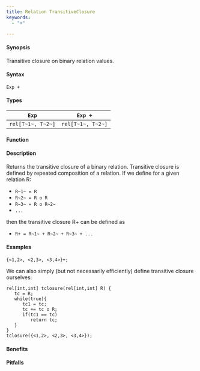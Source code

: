 ```yaml
---
title: Relation TransitiveClosure
keywords:
  - "+"

---
```


#### Synopsis

Transitive closure on binary relation values.

#### Syntax

`Exp +`

#### Types


|`Exp`              | `Exp +`            |
| --- | --- |
| `rel[T~1~, T~2~]` | `rel[T~1~, T~2~]`  |


#### Function

#### Description

Returns the transitive closure of a binary relation.
Transitive closure is defined by repeated composition of a relation.
If we define for a given relation R:

*  `R~1~ = R`
*  `R~2~ = R o R`
*  `R~3~ = R o R~2~` 
*  `...`


then the transitive closure R+ can be defined as

*  `R+ = R~1~ + R~2~ + R~3~ + ...`


#### Examples

```rascal-shell
{<1,2>, <2,3>, <3,4>}+;
```
We can also simply (but not necessarily efficiently) define transitive closure ourselves:
```rascal-shell,continue
rel[int,int] tclosure(rel[int,int] R) {
   tc = R;
   while(true){
      tc1 = tc;
      tc += tc o R;
      if(tc1 == tc)
         return tc;
   }
}
tclosure({<1,2>, <2,3>, <3,4>});
```

#### Benefits

#### Pitfalls

